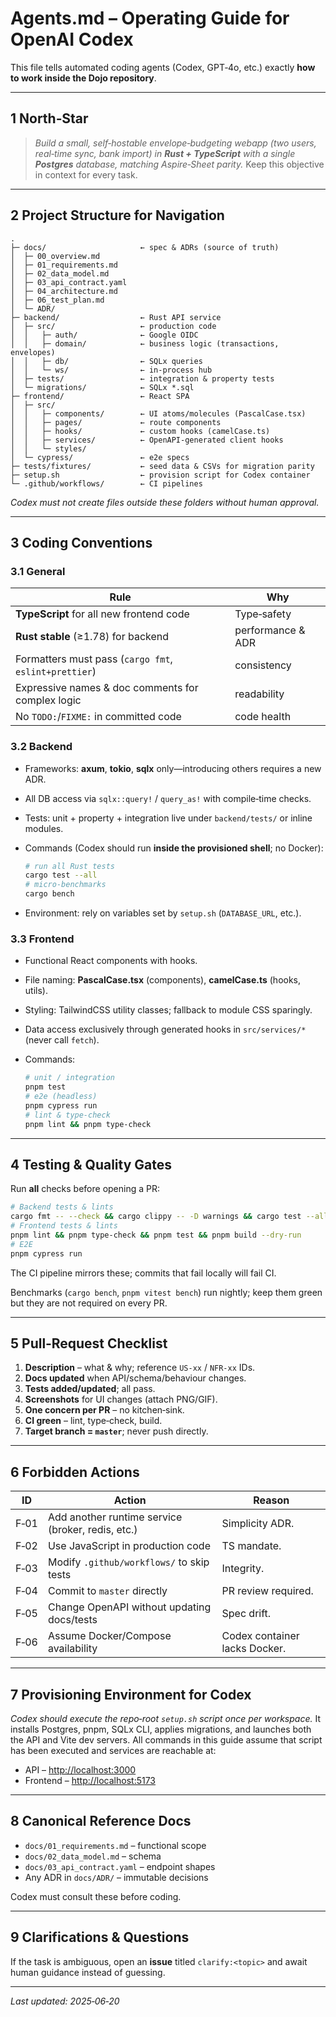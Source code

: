# Agents.md – Operating Guide for OpenAI Codex

This file tells automated coding agents (Codex, GPT‑4o, etc.) exactly **how to work inside the Dojo repository**.

---

## 1 North‑Star

> *Build a small, self‑hostable envelope‑budgeting webapp (two users, real‑time sync, bank import) in **Rust + TypeScript** with a single **Postgres** database, matching Aspire‑Sheet parity.*
> Keep this objective in context for every task.

---

## 2 Project Structure for Navigation

```text
.
├─ docs/                     ← spec & ADRs (source of truth)
│  ├─ 00_overview.md
│  ├─ 01_requirements.md
│  ├─ 02_data_model.md
│  ├─ 03_api_contract.yaml
│  ├─ 04_architecture.md
│  ├─ 06_test_plan.md
│  └─ ADR/
├─ backend/                  ← Rust API service
│  ├─ src/                   ← production code
│  │   ├─ auth/              ← Google OIDC
│  │   ├─ domain/            ← business logic (transactions, envelopes)
│  │   ├─ db/                ← SQLx queries
│  │   └─ ws/                ← in‑process hub
│  ├─ tests/                 ← integration & property tests
│  └─ migrations/            ← SQLx *.sql
├─ frontend/                 ← React SPA
│  ├─ src/
│  │   ├─ components/        ← UI atoms/molecules (PascalCase.tsx)
│  │   ├─ pages/             ← route components
│  │   ├─ hooks/             ← custom hooks (camelCase.ts)
│  │   ├─ services/          ← OpenAPI‑generated client hooks
│  │   └─ styles/
│  └─ cypress/               ← e2e specs
├─ tests/fixtures/           ← seed data & CSVs for migration parity
├─ setup.sh                  ← provision script for Codex container
└─ .github/workflows/        ← CI pipelines
```

*Codex must not create files outside these folders without human approval.*

---

## 3 Coding Conventions

### 3.1 General

| Rule                                                  | Why               |
| ----------------------------------------------------- | ----------------- |
| **TypeScript** for all new frontend code              | Type‑safety       |
| **Rust stable** (≥1.78) for backend                   | performance & ADR |
| Formatters must pass (`cargo fmt`, `eslint+prettier`) | consistency       |
| Expressive names & doc comments for complex logic     | readability       |
| No `TODO:`/`FIXME:` in committed code                 | code health       |

### 3.2 Backend

* Frameworks: **axum**, **tokio**, **sqlx** only—introducing others requires a new ADR.
* All DB access via `sqlx::query!` / `query_as!` with compile‑time checks.
* Tests: unit + property + integration live under `backend/tests/` or inline modules.
* Commands (Codex should run **inside the provisioned shell**; no Docker):

  ```bash
  # run all Rust tests
  cargo test --all
  # micro‑benchmarks
  cargo bench
  ```
* Environment: rely on variables set by `setup.sh` (`DATABASE_URL`, etc.).

### 3.3 Frontend

* Functional React components with hooks.
* File naming: **PascalCase.tsx** (components), **camelCase.ts** (hooks, utils).
* Styling: TailwindCSS utility classes; fallback to module CSS sparingly.
* Data access exclusively through generated hooks in `src/services/*` (never call `fetch`).
* Commands:

  ```bash
  # unit / integration
  pnpm test
  # e2e (headless)
  pnpm cypress run
  # lint & type‑check
  pnpm lint && pnpm type-check
  ```

---

## 4 Testing & Quality Gates

Run **all** checks before opening a PR:

```bash
# Backend tests & lints
cargo fmt -- --check && cargo clippy -- -D warnings && cargo test --all
# Frontend tests & lints
pnpm lint && pnpm type-check && pnpm test && pnpm build --dry-run
# E2E
pnpm cypress run
```

The CI pipeline mirrors these; commits that fail locally will fail CI.

Benchmarks (`cargo bench`, `pnpm vitest bench`) run nightly; keep them green but they are not required on every PR.

---

## 5 Pull‑Request Checklist

1. **Description** – what & why; reference `US‑xx` / `NFR‑xx` IDs.
2. **Docs updated** when API/schema/behaviour changes.
3. **Tests added/updated**; all pass.
4. **Screenshots** for UI changes (attach PNG/GIF).
5. **One concern per PR** – no kitchen‑sink.
6. **CI green** – lint, type‑check, build.
7. **Target branch = `master`**; never push directly.

---

## 6 Forbidden Actions

| ID   | Action                                            | Reason                        |
| ---- | ------------------------------------------------- | ----------------------------- |
| F‑01 | Add another runtime service (broker, redis, etc.) | Simplicity ADR.               |
| F‑02 | Use JavaScript in production code                 | TS mandate.                   |
| F‑03 | Modify `.github/workflows/` to skip tests         | Integrity.                    |
| F‑04 | Commit to `master` directly                       | PR review required.           |
| F‑05 | Change OpenAPI without updating docs/tests        | Spec drift.                   |
| F‑06 | Assume Docker/Compose availability                | Codex container lacks Docker. |

---

## 7 Provisioning Environment for Codex

*Codex should execute the repo‑root `setup.sh` script once per workspace.*  It installs Postgres, pnpm, SQLx CLI, applies migrations, and launches both the API and Vite dev servers.  All commands in this guide assume that script has been executed and services are reachable at:

* API – [http://localhost:3000](http://localhost:3000)
* Frontend – [http://localhost:5173](http://localhost:5173)

---

## 8 Canonical Reference Docs

* `docs/01_requirements.md` – functional scope
* `docs/02_data_model.md` – schema
* `docs/03_api_contract.yaml` – endpoint shapes
* Any ADR in `docs/ADR/` – immutable decisions

Codex must consult these before coding.

---

## 9 Clarifications & Questions

If the task is ambiguous, open an **issue** titled `clarify:<topic>` and await human guidance instead of guessing.

---

*Last updated: 2025‑06‑20*

